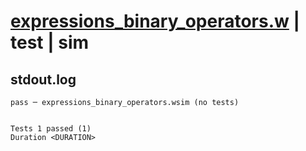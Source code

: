 # [expressions_binary_operators.w](../../../../../examples/tests/valid/expressions_binary_operators.w) | test | sim

## stdout.log
```log
pass ─ expressions_binary_operators.wsim (no tests)
 
 
Tests 1 passed (1)
Duration <DURATION>
```

